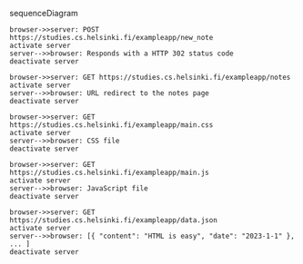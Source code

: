 sequenceDiagram

    browser->>server: POST https://studies.cs.helsinki.fi/exampleapp/new_note
    activate server
    server-->>browser: Responds with a HTTP 302 status code
    deactivate server

    browser->>server: GET https://studies.cs.helsinki.fi/exampleapp/notes
    activate server
    server-->>browser: URL redirect to the notes page
    deactivate server
    
    browser->>server: GET https://studies.cs.helsinki.fi/exampleapp/main.css
    activate server
    server-->>browser: CSS file
    deactivate server 

    browser->>server: GET https://studies.cs.helsinki.fi/exampleapp/main.js
    activate server
    server-->>browser: JavaScript file
    deactivate server

    browser->>server: GET https://studies.cs.helsinki.fi/exampleapp/data.json
    activate server
    server-->>browser: [{ "content": "HTML is easy", "date": "2023-1-1" }, ... ]
    deactivate server
